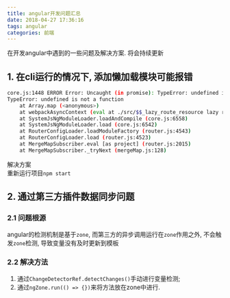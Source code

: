 ```yaml
---
title: angular开发问题汇总
date: 2018-04-27 17:36:16
tags: angular
categories: 前端
---
```


在开发angular中遇到的一些问题及解决方案. 将会持续更新

## 1. 在cli运行的情况下, 添加懒加载模块可能报错
```bash
core.js:1448 ERROR Error: Uncaught (in promise): TypeError: undefined is not a function
TypeError: undefined is not a function
    at Array.map (<anonymous>)
    at webpackAsyncContext (eval at ./src/$$_lazy_route_resource lazy recursive (main.bundle.js:13), <anonymous>:19:34)
    at SystemJsNgModuleLoader.loadAndCompile (core.js:6558)
    at SystemJsNgModuleLoader.load (core.js:6542)
    at RouterConfigLoader.loadModuleFactory (router.js:4543)
    at RouterConfigLoader.load (router.js:4523)
    at MergeMapSubscriber.eval [as project] (router.js:2015)
    at MergeMapSubscriber._tryNext (mergeMap.js:128)
```
解决方案  
重新运行项目`npm start`

## 2. 通过第三方插件数据同步问题     

### 2.1 问题根源
angular的检测机制是基于`zone`, 而第三方的异步调用运行在`zone`作用之外, 不会触发`zone`检测, 导致变量没有及时更新到模板

### 2.2 解决方法
1. 通过`ChangeDetectorRef.detectChanges()`手动进行变量检测;
2. 通过`ngZone.run(() => {})`来将方法放在zone中进行.
